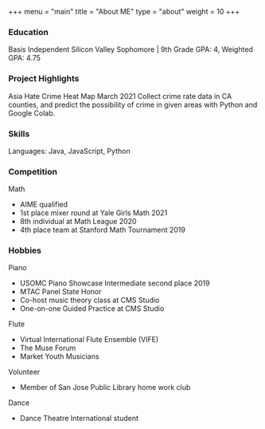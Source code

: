 +++
menu = "main"
title = "About ME"
type = "about"
weight = 10
+++


### Education
Basis Independent Silicon Valley
Sophomore | 9th Grade GPA: 4, Weighted GPA: 4.75

### Project Highlights
Asia Hate Crime Heat Map 								March 2021
Collect crime rate data in CA counties, and predict the possibility of crime in given areas with Python and Google Colab.

### Skills
Languages: Java, JavaScript, Python

### Competition
Math
- AIME qualified
- 1st place mixer round at Yale Girls Math 2021
- 8th individual at Math League 2020
- 4th place team at Stanford Math Tournament 2019

### Hobbies
Piano
- USOMC Piano Showcase Intermediate second place 2019
- MTAC Panel State Honor
- Co-host music theory class at CMS Studio
- One-on-one Guided Practice at CMS Studio

Flute
- Virtual International Flute Ensemble (VIFE)
- The Muse Forum
-  Market Youth Musicians

Volunteer
- Member of San Jose Public Library home work club

Dance
- Dance Theatre International student
